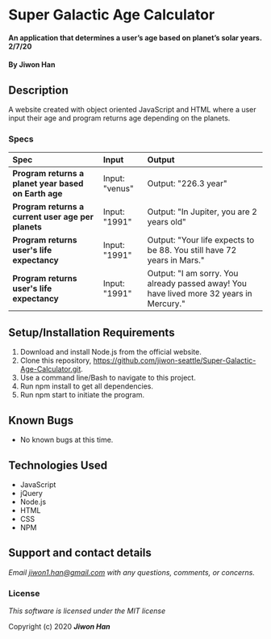 # Super Galactic Age Calculator

#### An application that determines a user’s age based on planet’s solar years. 2/7/20

#### By **Jiwon Han**

## Description

A website created with object oriented JavaScript and HTML where a user input their age and program returns age depending on the planets.


### Specs
| Spec | Input | Output |
| :-------------     | :------------- | :------------- |
| **Program returns a planet year based on Earth age** | Input: "venus" | Output: "226.3 year" |
| **Program returns a current user age per planets** | Input: "1991"  | Output: "In Jupiter, you are 2 years old" |
| **Program returns user's life expectancy**| Input: "1991" | Output: "Your life expects to be 88. You still have 72 years in Mars." |
| **Program returns user's life expectancy**| Input: "1991" | Output: "I am sorry. You already passed away! You have lived more 32 years in Mercury." |

## Setup/Installation Requirements

1. Download and install Node.js from the official website.
2. Clone this repository, https://github.com/jiwon-seattle/Super-Galactic-Age-Calculator.git.
3. Use a command line/Bash to navigate to this project.
4. Run npm install to get all dependencies.
5. Run npm start to initiate the program.

## Known Bugs
* No known bugs at this time.

## Technologies Used
* JavaScript
* jQuery
* Node.js
* HTML
* CSS
* NPM

## Support and contact details

_Email jiwon1.han@gmail.com with any questions, comments, or concerns._

### License

*This software is licensed under the MIT license*

Copyright (c) 2020 **_Jiwon Han_**

